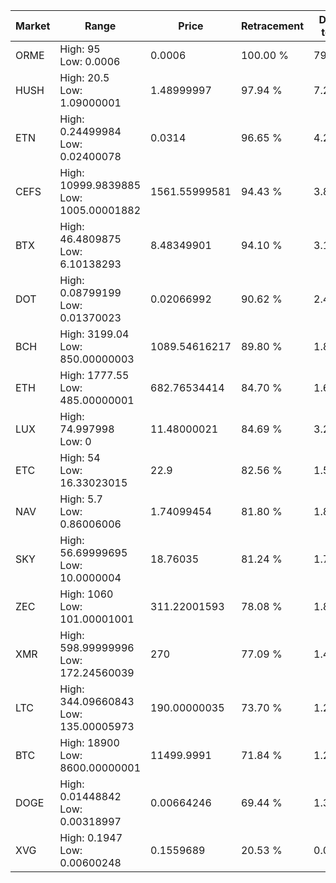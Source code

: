 | Market | Range | Price| Retracement | Doubles to 50% |
| --- | --- | --- | --- | --- |
| ORME | High: 95<br />Low: 0.0006 | 0.0006 | 100.00 % | 79,167.17 |
| HUSH | High: 20.5<br />Low: 1.09000001 | 1.48999997 | 97.94 % | 7.24 |
| ETN | High: 0.24499984<br />Low: 0.02400078 | 0.0314 | 96.65 % | 4.28 |
| CEFS | High: 10999.9839885<br />Low: 1005.00001882 | 1561.55999581 | 94.43 % | 3.84 |
| BTX | High: 46.4809875<br />Low: 6.10138293 | 8.48349901 | 94.10 % | 3.10 |
| DOT | High: 0.08799199<br />Low: 0.01370023 | 0.02066992 | 90.62 % | 2.46 |
| BCH | High: 3199.04<br />Low: 850.00000003 | 1089.54616217 | 89.80 % | 1.86 |
| ETH | High: 1777.55<br />Low: 485.00000001 | 682.76534414 | 84.70 % | 1.66 |
| LUX | High: 74.997998<br />Low: 0 | 11.48000021 | 84.69 % | 3.27 |
| ETC | High: 54<br />Low: 16.33023015 | 22.9 | 82.56 % | 1.54 |
| NAV | High: 5.7<br />Low: 0.86006006 | 1.74099454 | 81.80 % | 1.88 |
| SKY | High: 56.69999695<br />Low: 10.0000004 | 18.76035 | 81.24 % | 1.78 |
| ZEC | High: 1060<br />Low: 101.00001001 | 311.22001593 | 78.08 % | 1.87 |
| XMR | High: 598.99999996<br />Low: 172.24560039 | 270 | 77.09 % | 1.43 |
| LTC | High: 344.09660843<br />Low: 135.00005973 | 190.00000035 | 73.70 % | 1.26 |
| BTC | High: 18900<br />Low: 8600.00000001 | 11499.9991 | 71.84 % | 1.20 |
| DOGE | High: 0.01448842<br />Low: 0.00318997 | 0.00664246 | 69.44 % | 1.33 |
| XVG | High: 0.1947<br />Low: 0.00600248 | 0.1559689 | 20.53 % | 0.00 |
